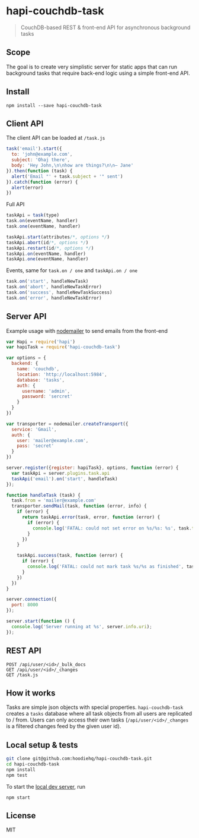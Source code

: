 # hapi-couchdb-task

> CouchDB-based REST & front-end API for asynchronous background tasks

## Scope

The goal is to create very simplistic server for static apps that can
run background tasks that require back-end logic using a simple front-end
API.

## Install

```
npm install --save hapi-couchdb-task
```

## Client API

The client API can be loaded at `/task.js`

```js
task('email').start({
  to: 'john@example.com',
  subject: 'Ohaj there',
  body: 'Hey John,\n\nhow are things?\n\n– Jane'
}).then(function (task) {
  alert('Email "' + task.subject + '" sent')
}).catch(function (error) {
  alert(error)
})
```

Full API

```js
taskApi = task(type)
task.on(eventName, handler)
task.one(eventName, handler)

taskApi.start(attributes/*, options */)
taskApi.abort(id/*, options */)
taskApi.restart(id/*, options */)
taskApi.on(eventName, handler)
taskApi.one(eventName, handler)
```

Events, same for `task.on / one` and `taskApi.on / one`

```js
task.on('start', handleNewTask)
task.on('abort', handleNewTaskError)
task.on('success', handleNewTaskSuccess)
task.on('error', handleNewTaskError)
```

## Server API

Example usage with [nodemailer](https://www.npmjs.com/package/nodemailer) to
send emails from the front-end

```js
var Hapi = require('hapi')
var hapiTask = require('hapi-couchdb-task')

var options = {
  backend: {
    name: 'couchdb',
    location: 'http://localhost:5984',
    database: 'tasks',
    auth: {
      username: 'admin',
      password: 'sercret'
    }
  }
})

var transporter = nodemailer.createTransport({
  service: 'Gmail',
  auth: {
    user: 'mailer@example.com',
    pass: 'secret'
  }
})

server.register({register: hapiTask}, options, function (error) {
  var taskApi = server.plugins.task.api
  taskApi('email').on('start', handleTask)
});

function handleTask (task) {
  task.from = 'mailer@example.com'
  transporter.sendMail(task, function (error, info) {
    if (error) {
      return taskApi.error(task, error, function (error) {
        if (error) {
          console.log('FATAL: could not set error on %s/%s: %s', task.type, task.id, error)
        }
      })
    }

    taskApi.success(task, function (error) {
      if (error) {
        console.log('FATAL: could not mark task %s/%s as finished', task.type, task.id)
      }
    })
  })
}

server.connection({
  port: 8000
});

server.start(function () {
  console.log('Server running at %s', server.info.uri);
});
```

## REST API

```
POST /api/user/<id>/_bulk_docs
GET /api/user/<id>/_changes
GET /task.js
```

## How it works

Tasks are simple json objects with special properties. `hapi-couchdb-task` creates a `tasks`
database where all task objects from all users are replicated to / from. Users can only
access their own tasks (`/api/user/<id>/_changes` is a filtered changes feed by the given user id).

## Local setup & tests

```bash
git clone git@github.com:hoodiehq/hapi-couchdb-task.git
cd hapi-couchdb-task
npm install
npm test
```

To start the [local dev server](bin/server), run

```
npm start
```

## License

MIT
